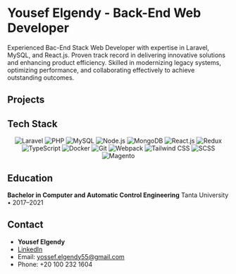 # Yousef Elgendy - Back-End Web Developer

Experienced Bac-End Stack Web Developer with expertise in Laravel, MySQL, and React.js. Proven track record in delivering innovative solutions and enhancing product efficiency. Skilled in modernizing legacy systems, optimizing performance, and collaborating effectively to achieve outstanding outcomes.

## Projects



## Tech Stack

<p align="center">
  <img src="https://img.shields.io/badge/Laravel-%23FF2D20.svg?&style=for-the-badge&logo=laravel&logoColor=white" alt="Laravel" />
  <img src="https://img.shields.io/badge/PHP-%777BB4.svg?&style=for-the-badge&logo=php&logoColor=white" alt="PHP" />
  <img src="https://img.shields.io/badge/MySQL-%2300f.svg?&style=for-the-badge&logo=mysql&logoColor=white" alt="MySQL" />
  <img src="https://img.shields.io/badge/Node.js-%2343853D.svg?&style=for-the-badge&logo=node.js&logoColor=white" alt="Node.js" />
  <img src="https://img.shields.io/badge/MongoDB-%234ea94b.svg?&style=for-the-badge&logo=mongodb&logoColor=white" alt="MongoDB" />
  <img src="https://img.shields.io/badge/React-%2361DAFB.svg?&style=for-the-badge&logo=react&logoColor=white" alt="React.js" />
  <img src="https://img.shields.io/badge/Redux-%23764ABC.svg?&style=for-the-badge&logo=redux&logoColor=white" alt="Redux" />
  <img src="https://img.shields.io/badge/TypeScript-%3178C6.svg?&style=for-the-badge&logo=typescript&logoColor=white" alt="TypeScript" />
  <img src="https://img.shields.io/badge/Docker-%232496ED.svg?&style=for-the-badge&logo=docker&logoColor=white" alt="Docker" />
  <img src="https://img.shields.io/badge/Git-%23F05032.svg?&style=for-the-badge&logo=git&logoColor=white" alt="Git" />
  <img src="https://img.shields.io/badge/Webpack-%238DD6F9.svg?&style=for-the-badge&logo=webpack&logoColor=white" alt="Webpack" />
  <img src="https://img.shields.io/badge/Tailwind_CSS-%2346A2F9.svg?&style=for-the-badge&logo=tailwind-css&logoColor=white" alt="Tailwind CSS" />
  <img src="https://img.shields.io/badge/SCSS-%23CC6699.svg?&style=for-the-badge&logo=sass&logoColor=white" alt="SCSS" />
  <img src="https://img.shields.io/badge/Magento-%23FF7C00.svg?&style=for-the-badge&logo=magento&logoColor=white" alt="Magento" />
</p>

## Education

**Bachelor in Computer and Automatic Control Engineering**
Tanta University • 2017–2021


## Contact

- **Yousef Elgendy**
- [LinkedIn](https://www.linkedin.com/in/yousef-el-gendy/)
- Email: yossef.elgendy55@gmail.com
- Phone: +20 100 232 1604
